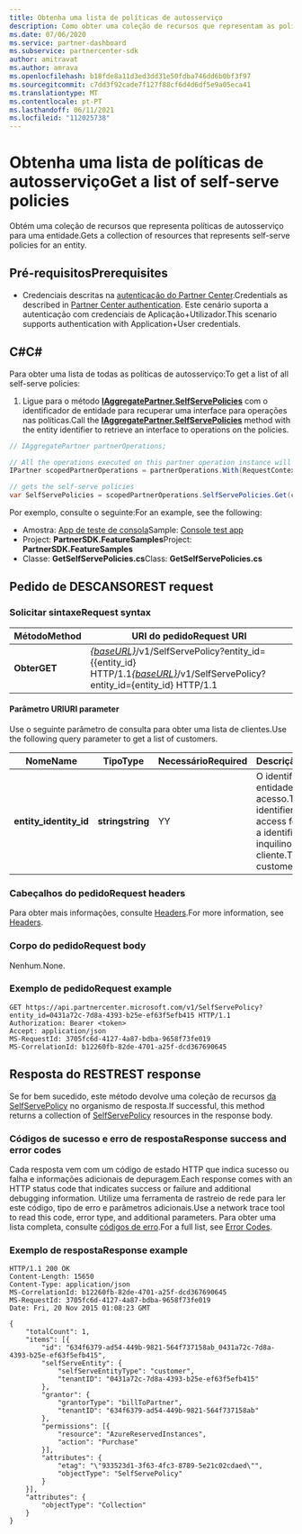 ```yaml
---
title: Obtenha uma lista de políticas de autosserviço
description: Como obter uma coleção de recursos que representam as políticas de autosserviço de um cliente.
ms.date: 07/06/2020
ms.service: partner-dashboard
ms.subservice: partnercenter-sdk
author: amitravat
ms.author: amrava
ms.openlocfilehash: b18fde8a11d3ed3dd31e50fdba746dd6b0bf3f97
ms.sourcegitcommit: c7dd3f92cade7f127f88cf6d4d6df5e9a05eca41
ms.translationtype: MT
ms.contentlocale: pt-PT
ms.lasthandoff: 06/11/2021
ms.locfileid: "112025738"
---
```

# <a name="get-a-list-of-self-serve-policies"></a><span data-ttu-id="0f1fe-103">Obtenha uma lista de políticas de autosserviço</span><span class="sxs-lookup"><span data-stu-id="0f1fe-103">Get a list of self-serve policies</span></span>

<span data-ttu-id="0f1fe-104">Obtém uma coleção de recursos que representa políticas de autosserviço para uma entidade.</span><span class="sxs-lookup"><span data-stu-id="0f1fe-104">Gets a collection of resources that represents self-serve policies for an entity.</span></span>

## <a name="prerequisites"></a><span data-ttu-id="0f1fe-105">Pré-requisitos</span><span class="sxs-lookup"><span data-stu-id="0f1fe-105">Prerequisites</span></span>

- <span data-ttu-id="0f1fe-106">Credenciais descritas na [autenticação do Partner Center](partner-center-authentication.md).</span><span class="sxs-lookup"><span data-stu-id="0f1fe-106">Credentials as described in [Partner Center authentication](partner-center-authentication.md).</span></span> <span data-ttu-id="0f1fe-107">Este cenário suporta a autenticação com credenciais de Aplicação+Utilizador.</span><span class="sxs-lookup"><span data-stu-id="0f1fe-107">This scenario supports authentication with Application+User credentials.</span></span>

## <a name="c"></a><span data-ttu-id="0f1fe-108">C\#</span><span class="sxs-lookup"><span data-stu-id="0f1fe-108">C\#</span></span>

<span data-ttu-id="0f1fe-109">Para obter uma lista de todas as políticas de autosserviço:</span><span class="sxs-lookup"><span data-stu-id="0f1fe-109">To get a list of all self-serve policies:</span></span>

1. <span data-ttu-id="0f1fe-110">Ligue para o método [**IAggregatePartner.SelfServePolicies**](/dotnet/api/microsoft.store.partnercenter.iselfservepoliciescollection) com o identificador de entidade para recuperar uma interface para operações nas políticas.</span><span class="sxs-lookup"><span data-stu-id="0f1fe-110">Call the [**IAggregatePartner.SelfServePolicies**](/dotnet/api/microsoft.store.partnercenter.iselfservepoliciescollection) method with the entity identifier to retrieve an interface to operations on the policies.</span></span>

``` csharp
// IAggregatePartner partnerOperations;

// All the operations executed on this partner operation instance will share the same correlation Id but will differ in request Id
IPartner scopedPartnerOperations = partnerOperations.With(RequestContextFactory.Instance.Create(Guid.NewGuid()));

// gets the self-serve policies
var SelfServePolicies = scopedPartnerOperations.SelfServePolicies.Get(customerIdAsEntity);
```

<span data-ttu-id="0f1fe-111">Por exemplo, consulte o seguinte:</span><span class="sxs-lookup"><span data-stu-id="0f1fe-111">For an example, see the following:</span></span>

- <span data-ttu-id="0f1fe-112">Amostra: [App de teste de consola](console-test-app.md)</span><span class="sxs-lookup"><span data-stu-id="0f1fe-112">Sample: [Console test app](console-test-app.md)</span></span>
- <span data-ttu-id="0f1fe-113">Project: **PartnerSDK.FeatureSamples**</span><span class="sxs-lookup"><span data-stu-id="0f1fe-113">Project: **PartnerSDK.FeatureSamples**</span></span>
- <span data-ttu-id="0f1fe-114">Classe: **GetSelfServePolicies.cs**</span><span class="sxs-lookup"><span data-stu-id="0f1fe-114">Class: **GetSelfServePolicies.cs**</span></span>

## <a name="rest-request"></a><span data-ttu-id="0f1fe-115">Pedido de DESCANSO</span><span class="sxs-lookup"><span data-stu-id="0f1fe-115">REST request</span></span>

### <a name="request-syntax"></a><span data-ttu-id="0f1fe-116">Solicitar sintaxe</span><span class="sxs-lookup"><span data-stu-id="0f1fe-116">Request syntax</span></span>

| <span data-ttu-id="0f1fe-117">Método</span><span class="sxs-lookup"><span data-stu-id="0f1fe-117">Method</span></span>  | <span data-ttu-id="0f1fe-118">URI do pedido</span><span class="sxs-lookup"><span data-stu-id="0f1fe-118">Request URI</span></span>                                                                   |
|---------|-------------------------------------------------------------------------------|
| <span data-ttu-id="0f1fe-119">**Obter**</span><span class="sxs-lookup"><span data-stu-id="0f1fe-119">**GET**</span></span> | <span data-ttu-id="0f1fe-120">[*{baseURL}*](partner-center-rest-urls.md)/v1/SelfServePolicy?entity_id={{entity_id} HTTP/1.1</span><span class="sxs-lookup"><span data-stu-id="0f1fe-120">[*{baseURL}*](partner-center-rest-urls.md)/v1/SelfServePolicy?entity_id={entity_id} HTTP/1.1</span></span> |

#### <a name="uri-parameter"></a><span data-ttu-id="0f1fe-121">Parâmetro URI</span><span class="sxs-lookup"><span data-stu-id="0f1fe-121">URI parameter</span></span>

<span data-ttu-id="0f1fe-122">Use o seguinte parâmetro de consulta para obter uma lista de clientes.</span><span class="sxs-lookup"><span data-stu-id="0f1fe-122">Use the following query parameter to get a list of customers.</span></span>

| <span data-ttu-id="0f1fe-123">Nome</span><span class="sxs-lookup"><span data-stu-id="0f1fe-123">Name</span></span>          | <span data-ttu-id="0f1fe-124">Tipo</span><span class="sxs-lookup"><span data-stu-id="0f1fe-124">Type</span></span>       | <span data-ttu-id="0f1fe-125">Necessário</span><span class="sxs-lookup"><span data-stu-id="0f1fe-125">Required</span></span> | <span data-ttu-id="0f1fe-126">Descrição</span><span class="sxs-lookup"><span data-stu-id="0f1fe-126">Description</span></span>                                        |
|---------------|------------|----------|----------------------------------------------------|
| <span data-ttu-id="0f1fe-127">**entity_id**</span><span class="sxs-lookup"><span data-stu-id="0f1fe-127">**entity_id**</span></span> | <span data-ttu-id="0f1fe-128">**string**</span><span class="sxs-lookup"><span data-stu-id="0f1fe-128">**string**</span></span> | <span data-ttu-id="0f1fe-129">Y</span><span class="sxs-lookup"><span data-stu-id="0f1fe-129">Y</span></span>        | <span data-ttu-id="0f1fe-130">O identificador de entidade que solicita acesso.</span><span class="sxs-lookup"><span data-stu-id="0f1fe-130">The entity identifier requesting access for.</span></span> <span data-ttu-id="0f1fe-131">Esta será a identificação do inquilino do cliente.</span><span class="sxs-lookup"><span data-stu-id="0f1fe-131">This will be the customer's tenant ID.</span></span> |

### <a name="request-headers"></a><span data-ttu-id="0f1fe-132">Cabeçalhos do pedido</span><span class="sxs-lookup"><span data-stu-id="0f1fe-132">Request headers</span></span>

<span data-ttu-id="0f1fe-133">Para obter mais informações, consulte [Headers](headers.md).</span><span class="sxs-lookup"><span data-stu-id="0f1fe-133">For more information, see [Headers](headers.md).</span></span>

### <a name="request-body"></a><span data-ttu-id="0f1fe-134">Corpo do pedido</span><span class="sxs-lookup"><span data-stu-id="0f1fe-134">Request body</span></span>

<span data-ttu-id="0f1fe-135">Nenhum.</span><span class="sxs-lookup"><span data-stu-id="0f1fe-135">None.</span></span>

### <a name="request-example"></a><span data-ttu-id="0f1fe-136">Exemplo de pedido</span><span class="sxs-lookup"><span data-stu-id="0f1fe-136">Request example</span></span>

```http
GET https://api.partnercenter.microsoft.com/v1/SelfServePolicy?entity_id=0431a72c-7d8a-4393-b25e-ef63f5efb415 HTTP/1.1
Authorization: Bearer <token>
Accept: application/json
MS-RequestId: 3705fc6d-4127-4a87-bdba-9658f73fe019
MS-CorrelationId: b12260fb-82de-4701-a25f-dcd367690645
```

## <a name="rest-response"></a><span data-ttu-id="0f1fe-137">Resposta do REST</span><span class="sxs-lookup"><span data-stu-id="0f1fe-137">REST response</span></span>

<span data-ttu-id="0f1fe-138">Se for bem sucedido, este método devolve uma coleção de recursos [da SelfServePolicy](self-serve-policy-resources.md#selfservepolicy) no organismo de resposta.</span><span class="sxs-lookup"><span data-stu-id="0f1fe-138">If successful, this method returns a collection of [SelfServePolicy](self-serve-policy-resources.md#selfservepolicy) resources in the response body.</span></span>

### <a name="response-success-and-error-codes"></a><span data-ttu-id="0f1fe-139">Códigos de sucesso e erro de resposta</span><span class="sxs-lookup"><span data-stu-id="0f1fe-139">Response success and error codes</span></span>

<span data-ttu-id="0f1fe-140">Cada resposta vem com um código de estado HTTP que indica sucesso ou falha e informações adicionais de depuragem.</span><span class="sxs-lookup"><span data-stu-id="0f1fe-140">Each response comes with an HTTP status code that indicates success or failure and additional debugging information.</span></span> <span data-ttu-id="0f1fe-141">Utilize uma ferramenta de rastreio de rede para ler este código, tipo de erro e parâmetros adicionais.</span><span class="sxs-lookup"><span data-stu-id="0f1fe-141">Use a network trace tool to read this code, error type, and additional parameters.</span></span> <span data-ttu-id="0f1fe-142">Para obter uma lista completa, consulte [códigos de erro](error-codes.md).</span><span class="sxs-lookup"><span data-stu-id="0f1fe-142">For a full list, see [Error Codes](error-codes.md).</span></span>

### <a name="response-example"></a><span data-ttu-id="0f1fe-143">Exemplo de resposta</span><span class="sxs-lookup"><span data-stu-id="0f1fe-143">Response example</span></span>

```http
HTTP/1.1 200 OK
Content-Length: 15650
Content-Type: application/json
MS-CorrelationId: b12260fb-82de-4701-a25f-dcd367690645
MS-RequestId: 3705fc6d-4127-4a87-bdba-9658f73fe019
Date: Fri, 20 Nov 2015 01:08:23 GMT

{
    "totalCount": 1,
    "items": [{
        "id": "634f6379-ad54-449b-9821-564f737158ab_0431a72c-7d8a-4393-b25e-ef63f5efb415",
        "selfServeEntity": {
            "selfServeEntityType": "customer",
            "tenantID": "0431a72c-7d8a-4393-b25e-ef63f5efb415"
        },
        "grantor": {
            "grantorType": "billToPartner",
            "tenantID": "634f6379-ad54-449b-9821-564f737158ab"
        },
        "permissions": [{
            "resource": "AzureReservedInstances",
            "action": "Purchase"
        }],
        "attributes": {
            "etag": "\"933523d1-3f63-4fc3-8789-5e21c02cdaed\"",
            "objectType": "SelfServePolicy"
        }
    }],
    "attributes": {
        "objectType": "Collection"
    }
}
```
